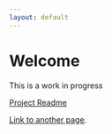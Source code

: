 ```yaml
---
layout: default
---
```


# Welcome

This is a work in progress

[Project Readme](./project_readme.md)

[Link to another page](./another-page.html).
